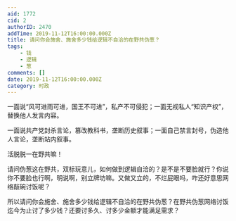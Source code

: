 ```yaml
---
aid: 1772
cid: 2
authorID: 2470
addTime: 2019-11-12T16:00:00.000Z
title: 请问你会施舍、施舍多少钱给逻辑不自洽的在野共伪葱？
tags:
    - 钱
    - 逻辑
    - 葱
comments: []
date: 2019-11-12T16:00:00.000Z
category: 时政
---
```


一面说“风可进雨可进，国王不可进”，私产不可侵犯；一面无视私人“知识产权”，替换他人发言内容。

一面说共产党封杀言论，篡改教科书，垄断历史叙事；一面自己禁言封号，伪造他人言论，垄断站内叙事。

活脱脱一在野共嘛！

请问伪葱这在野共，双标玩意儿，如何做到逻辑自洽的？是不是不要脸就行？你说你不要脸也行啊，明说啊，别立牌坊嘛。又做又立的，不烂屁眼吗，咋还好意思网络敲碗讨饭呢？

所以请问你会施舍、施舍多少钱给逻辑不自洽的在野共伪葱？在野共伪葱网络讨饭迄今为止讨了多少钱？还要讨多久、讨多少金额才能满足需求？
